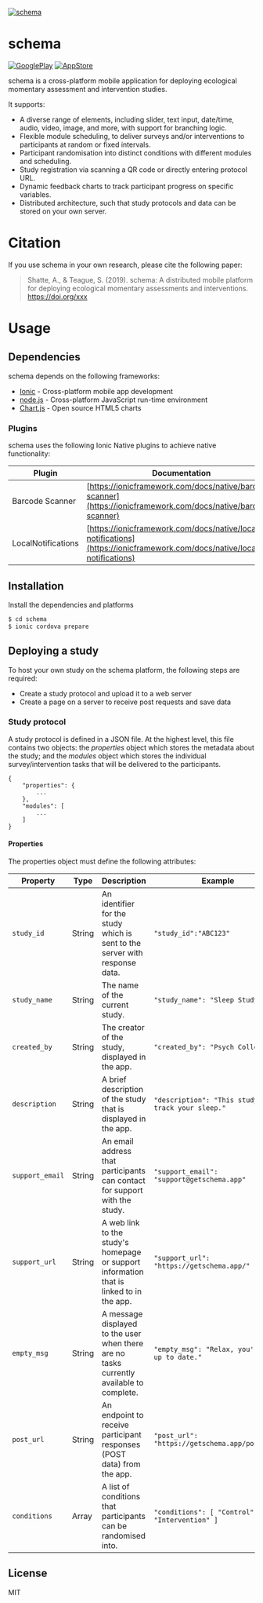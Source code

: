 [![schema](https://ashatte.io/img/schema.png)](https://ashatte.io/schema/)
# schema

[![GooglePlay](https://ashatte.io/img/google-play-badge-300x89.png)](https://ashatte.io/) [![AppStore](https://ashatte.io/img/download-on-the-app-store.png)](https://ashatte.io)

schema is a cross-platform mobile application for deploying ecological momentary assessment and intervention studies.

It supports:

  - A diverse range of elements, including slider, text input, date/time, audio, video, image, and more, with support for branching logic.
  - Flexible module scheduling, to deliver surveys and/or interventions to participants at random or fixed intervals.
  - Participant randomisation into distinct conditions with different modules and scheduling.
  - Study registration via scanning a QR code or directly entering protocol URL.
  - Dynamic feedback charts to track participant progress on specific variables.
  - Distributed architecture, such that study protocols and data can be stored on your own server.

# Citation
If you use schema in your own research, please cite the following paper:
> Shatte, A., & Teague, S. (2019). schema: A distributed mobile platform for deploying ecological momentary assessments and interventions. https://doi.org/xxx

# Usage

## Dependencies

schema depends on the following frameworks:

* [Ionic](https://ionicframework.com/) - Cross-platform mobile app development
* [node.js](https://nodejs.org/en/) - Cross-platform JavaScript run-time environment
* [Chart.js](Chart.js) - Open source HTML5 charts

### Plugins

schema uses the following Ionic Native plugins to achieve native functionality:

| Plugin | Documentation |
| ------ | ------ |
| Barcode Scanner | [https://ionicframework.com/docs/native/barcode-scanner](https://ionicframework.com/docs/native/barcode-scanner) |
| LocalNotifications | [https://ionicframework.com/docs/native/local-notifications](https://ionicframework.com/docs/native/local-notifications) |

## Installation

Install the dependencies and platforms 

```sh
$ cd schema
$ ionic cordova prepare
```

## Deploying a study
To host your own study on the schema platform, the following steps are required:
* Create a study protocol and upload it to a web server
* Create a page on a server to receive post requests and save data

### Study protocol
A study protocol is defined in a JSON file. At the highest level, this file contains two objects: the *properties* object which stores the metadata about the study; and the *modules* object which stores the individual survey/intervention tasks that will be delivered to the participants.

    {
        "properties": {
            ...
        },
        "modules": [
            ...
        ]
    }

#### Properties
The properties object must define the following attributes:

| Property | Type | Description | Example |
| ------ | ------ | ------ | ------ |
| ```study_id``` | String | An identifier for the study which is sent to the server with response data. | ```"study_id":"ABC123"``` |
| ```study_name``` | String | The name of the current study. | ```"study_name": "Sleep Study"``` |
| ```created_by``` | String | The creator of the study, displayed in the app. | ```"created_by": "Psych College"``` |
| ```description``` | String | A brief description of the study that is displayed in the app. | ```"description": "This study will track your sleep."``` |
| ```support_email``` | String | An email address that participants can contact for support with the study. | ```"support_email": "support@getschema.app"``` |
| ```support_url``` | String | A web link to the study's homepage or support information that is linked to in the app. | ```"support_url": "https://getschema.app/"``` |
| ```empty_msg``` | String | A message displayed to the user when there are no tasks currently available to complete. | ```"empty_msg": "Relax, you're all up to date."``` |
| ```post_url``` | String | An endpoint to receive participant responses (POST data) from the app. | ```"post_url": "https://getschema.app/post.php"``` |
| ```conditions``` | Array | A list of conditions that participants can be randomised into. | ```"conditions": [ "Control", "Intervention" ] ```

License
----

MIT
